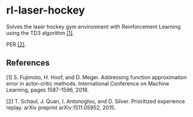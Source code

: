 # rl-laser-hockey
Solves the laser hockey gym environment with Reinforcement Learning using the TD3 algorithm [[1]](#1). 

PER [[2]](#2).

## References
<a id="1">[1]</a>
S. Fujimoto, H. Hoof, and D. Meger. 
Addressing function approximation error in actor-critic methods.
International Conference on Machine Learning, pages 1587-1596, 2018.

<a id="2">[2]</a>
T. Schaul, J. Quan, I. Antonoglou, and D. Silver.
Prioritized experience replay.
arXiv preprint arXiv:1511.05952, 2015.
